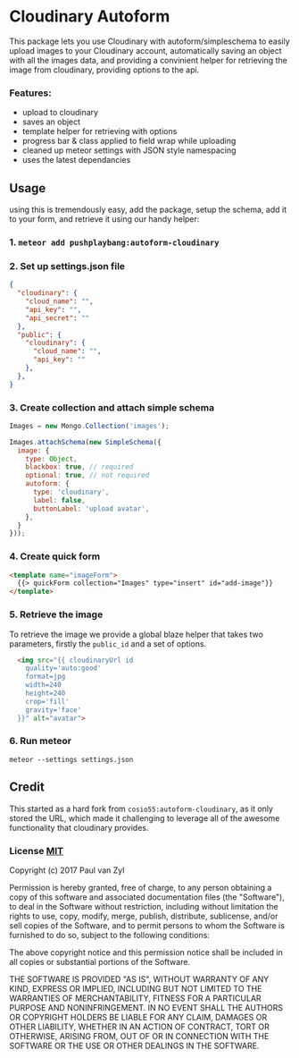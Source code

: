 # Cloudinary Autoform
This package lets you use Cloudinary with autoform/simpleschema to easily upload images to your Cloudinary account, automatically saving an object with all the images data, and providing a convinient helper for retrieving the image from cloudinary, providing options to the api.

### Features:
* upload to cloudinary
* saves an object
* template helper for retrieving with options
* progress bar & class applied to field wrap while uploading
* cleaned up meteor settings with JSON style namespacing
* uses the latest dependancies

## Usage
using this is tremendously easy, add the package, setup the schema, add it to your form, and retrieve it using our handy helper:

### 1. `meteor add pushplaybang:autoform-cloudinary`

### 2. Set up settings.json file

```json
{
  "cloudinary": {
    "cloud_name": "",
    "api_key": "",
    "api_secret": ""
  },
  "public": {
    "cloudinary": {
      "cloud_name": "",
      "api_key": ""
    },
  },
}
```

### 3. Create collection and attach simple schema

```javascript
Images = new Mongo.Collection('images');

Images.attachSchema(new SimpleSchema({
  image: {
    type: Object,
    blackbox: true, // required
    optional: true, // not required
    autoform: {
      type: 'cloudinary',
      label: false,
      buttonLabel: 'upload avatar',
    },
  }
}));
```

### 4. Create quick form

```html
<template name="imageForm">
  {{> quickForm collection="Images" type="insert" id="add-image"}}
</template>
```

### 5. Retrieve the image

To retrieve the image we provide a global blaze helper that takes two parameters, firstly the `public_id` and a set of options.

```html
  <img src="{{ cloudinaryUrl id
    quality='auto:good'
    format=jpg
    width=240
    height=240
    crop='fill'
    gravity='face'
  }}" alt="avatar">
```

### 6. Run meteor

`meteor --settings settings.json`

## Credit
This started as a hard fork from `cosio55:autoform-cloudinary`, as it only stored the URL, which made it challenging to leverage all of the awesome functionality that cloudinary provides.


### License [MIT](https://opensource.org/licenses/MIT)
Copyright (c) 2017 Paul van Zyl

Permission is hereby granted, free of charge, to any person obtaining a copy
of this software and associated documentation files (the "Software"), to deal
in the Software without restriction, including without limitation the rights
to use, copy, modify, merge, publish, distribute, sublicense, and/or sell
copies of the Software, and to permit persons to whom the Software is
furnished to do so, subject to the following conditions:

The above copyright notice and this permission notice shall be included in
all copies or substantial portions of the Software.

THE SOFTWARE IS PROVIDED "AS IS", WITHOUT WARRANTY OF ANY KIND, EXPRESS OR
IMPLIED, INCLUDING BUT NOT LIMITED TO THE WARRANTIES OF MERCHANTABILITY,
FITNESS FOR A PARTICULAR PURPOSE AND NONINFRINGEMENT.  IN NO EVENT SHALL THE
AUTHORS OR COPYRIGHT HOLDERS BE LIABLE FOR ANY CLAIM, DAMAGES OR OTHER
LIABILITY, WHETHER IN AN ACTION OF CONTRACT, TORT OR OTHERWISE, ARISING FROM,
OUT OF OR IN CONNECTION WITH THE SOFTWARE OR THE USE OR OTHER DEALINGS IN
THE SOFTWARE.

